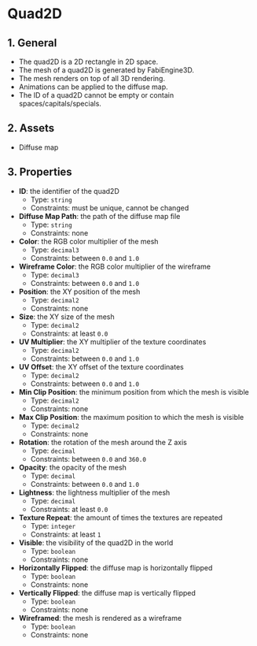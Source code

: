 # Quad2D

## 1. General

- The quad2D is a 2D rectangle in 2D space.
- The mesh of a quad2D is generated by FabiEngine3D.
- The mesh renders on top of all 3D rendering.
- Animations can be applied to the diffuse map.
- The ID of a quad2D cannot be empty or contain spaces/capitals/specials.

## 2. Assets

- Diffuse map

## 3. Properties

- **ID**: the identifier of the quad2D
  - Type: `string`
  - Constraints: must be unique, cannot be changed
- **Diffuse Map Path**: the path of the diffuse map file
  - Type: `string`
  - Constraints: none
- **Color**: the RGB color multiplier of the mesh
  - Type: `decimal3`
  - Constraints: between `0.0` and `1.0`
- **Wireframe Color**: the RGB color multiplier of the wireframe
  - Type: `decimal3`
  - Constraints: between `0.0` and `1.0`
- **Position**: the XY position of the mesh
  - Type: `decimal2`
  - Constraints: none
- **Size**: the XY size of the mesh
  - Type: `decimal2`
  - Constraints: at least `0.0`
- **UV Multiplier**: the XY multiplier of the texture coordinates
  - Type: `decimal2`
  - Constraints: between `0.0` and `1.0`
- **UV Offset**: the XY offset of the texture coordinates
  - Type: `decimal2`
  - Constraints: between `0.0` and `1.0`
- **Min Clip Position**: the minimum position from which the mesh is visible
  - Type: `decimal2`
  - Constraints: none
- **Max Clip Position**: the maximum position to which the mesh is visible
  - Type: `decimal2`
  - Constraints: none
- **Rotation**: the rotation of the mesh around the Z axis
  - Type: `decimal`
  - Constraints: between `0.0` and `360.0`
- **Opacity**: the opacity of the mesh
  - Type: `decimal`
  - Constraints: between `0.0` and `1.0`
- **Lightness**: the lightness multiplier of the mesh
  - Type: `decimal`
  - Constraints: at least `0.0`
- **Texture Repeat**: the amount of times the textures are repeated
  - Type: `integer`
  - Constraints: at least `1`
- **Visible**: the visibility of the quad2D in the world
  - Type: `boolean`
  - Constraints: none
- **Horizontally Flipped**: the diffuse map is horizontally flipped
  - Type: `boolean`
  - Constraints: none
- **Vertically Flipped**: the diffuse map is vertically flipped
  - Type: `boolean`
  - Constraints: none
- **Wireframed**: the mesh is rendered as a wireframe
  - Type: `boolean`
  - Constraints: none
